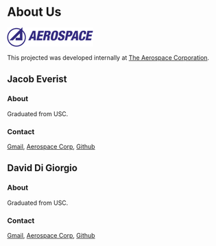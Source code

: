 

# About Us

![The Aerospace Corporation](assets/aero_logo.png "The Aerospace Corporation")

This projected was developed internally at [The Aerospace Corporation](http://aerospace.org).
 
 
## Jacob Everist

### About
Graduated from USC.

### Contact
[Gmail](jacob.everist@gmail.com), [Aerospace Corp](jacob.s.everist@aero.org), [Github](https://github.com/jacobeverist)

## David Di Giorgio

### About
Graduated from USC.

### Contact
[Gmail](ddigiorg@gmail.com), [Aerospace Corp](david.digiorgio@aero.org), [Github](https://github.com/ddigiorg)